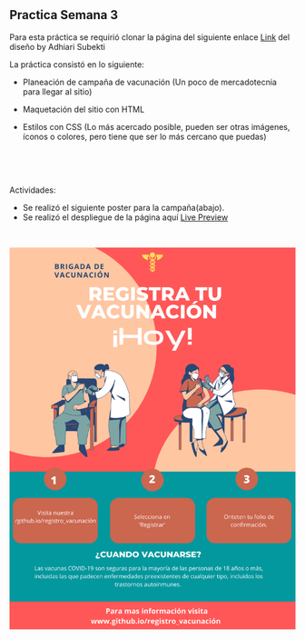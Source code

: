 #
## Practica Semana 3

Para esta práctica se requirió clonar la página del siguiente enlace [Link](https://github.com/romarpla/FrontEnd-Mision/blob/main/03%20-%20CSS/practica/landingVacunaci%C3%B3n.png) del diseño by Adhiari Subekti

La práctica consistó en lo siguiente:

* Planeación de campaña de vacunación (Un poco de mercadotecnia para llegar al sitio)
* Maquetación del sitio con HTML
    
* Estilos con CSS (Lo más acercado posible, pueden ser otras imágenes, íconos o colores, pero tiene que ser lo más cercano que puedas)

<br><br>

## 
Actividades:<br>
* Se realizó el siguiente poster para la campaña(abajo).
* Se realizó el despliegue de la página aquí
    [Live Preview](https://fabiangarciaxy.github.io/Practica_Semana_3/)
<br>

![poster](/image/Provincial.png)